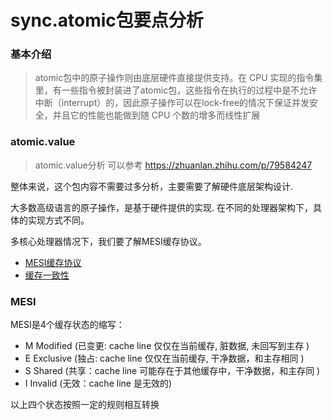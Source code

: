 sync.atomic包要点分析
==

### 基本介绍

> atomic包中的原子操作则由底层硬件直接提供支持。在 CPU 实现的指令集里，有一些指令被封装进了atomic包，这些指令在执行的过程中是不允许中断（interrupt）的，因此原子操作可以在lock-free的情况下保证并发安全，并且它的性能也能做到随 CPU 个数的增多而线性扩展

### atomic.value

> atomic.value分析 可以参考  https://zhuanlan.zhihu.com/p/79584247

整体来说，这个包内容不需要过多分析，主要需要了解硬件底层架构设计.

大多数高级语言的原子操作，是基于硬件提供的实现. 在不同的处理器架构下，具体的实现方式不同。

多核心处理器情况下，我们要了解MESI缓存协议。

- [MESI缓存协议](https://en.wikipedia.org/wiki/MESI_protocol)
- [缓存一致性](https://en.wikipedia.org/wiki/Cache_coherence)


### MESI

MESI是4个缓存状态的缩写：
- M  Modified (已变更: cache line 仅仅在当前缓存, 脏数据, 未回写到主存 )
- E  Exclusive (独占: cache line 仅仅在当前缓存, 干净数据，和主存相同 )
- S  Shared (共享：cache line 可能存在于其他缓存中，干净数据，和主存同 )
- I  Invalid (无效：cache line 是无效的)

以上四个状态按照一定的规则相互转换




